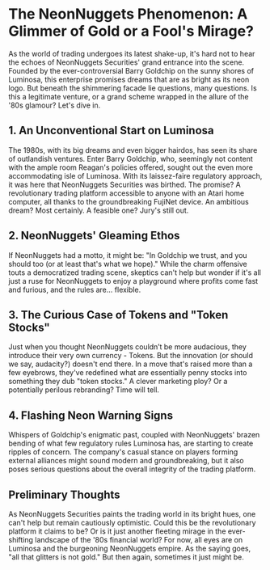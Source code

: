 # **The NeonNuggets Phenomenon: A Glimmer of Gold or a Fool's Mirage?**

As the world of trading undergoes its latest shake-up, it's hard not to hear the echoes of NeonNuggets Securities' grand entrance into the scene. Founded by the ever-controversial Barry Goldchip on the sunny shores of Luminosa, this enterprise promises dreams that are as bright as its neon logo. But beneath the shimmering facade lie questions, many questions. Is this a legitimate venture, or a grand scheme wrapped in the allure of the '80s glamour? Let's dive in.

## **1. An Unconventional Start on Luminosa**

The 1980s, with its big dreams and even bigger hairdos, has seen its share of outlandish ventures. Enter Barry Goldchip, who, seemingly not content with the ample room Reagan's policies offered, sought out the even more accommodating isle of Luminosa. With its laissez-faire regulatory approach, it was here that NeonNuggets Securities was birthed. The promise? A revolutionary trading platform accessible to anyone with an Atari home computer, all thanks to the groundbreaking FujiNet device. An ambitious dream? Most certainly. A feasible one? Jury's still out.

## **2. NeonNuggets' Gleaming Ethos**

If NeonNuggets had a motto, it might be: "In Goldchip we trust, and you should too (or at least that's what we hope)." While the charm offensive touts a democratized trading scene, skeptics can't help but wonder if it's all just a ruse for NeonNuggets to enjoy a playground where profits come fast and furious, and the rules are... flexible.

## **3. The Curious Case of Tokens and "Token Stocks"**

Just when you thought NeonNuggets couldn’t be more audacious, they introduce their very own currency - Tokens. But the innovation (or should we say, audacity?) doesn't end there. In a move that's raised more than a few eyebrows, they've redefined what are essentially penny stocks into something they dub "token stocks." A clever marketing ploy? Or a potentially perilous rebranding? Time will tell.

## **4. Flashing Neon Warning Signs**

Whispers of Goldchip's enigmatic past, coupled with NeonNuggets' brazen bending of what few regulatory rules Luminosa has, are starting to create ripples of concern. The company's casual stance on players forming external alliances might sound modern and groundbreaking, but it also poses serious questions about the overall integrity of the trading platform.

## **Preliminary Thoughts**

As NeonNuggets Securities paints the trading world in its bright hues, one can't help but remain cautiously optimistic. Could this be the revolutionary platform it claims to be? Or is it just another fleeting mirage in the ever-shifting landscape of the '80s financial world? For now, all eyes are on Luminosa and the burgeoning NeonNuggets empire. As the saying goes, "all that glitters is not gold." But then again, sometimes it just might be.
